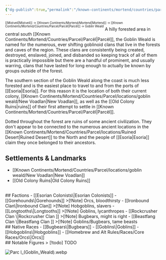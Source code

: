 ```yaml
---
{"dg-publish":true,"permalink":"/known-continents/mortend/countries/parcel/locations/goblin-weald/goblin-weald/"}
---
```


<sup><sup>[[Mistveil\|Mistveil]] → [[Known Continents/Mortend/Mortend\|Mortend]] → [[Known Continents/Mortend/Countries/Parcel/Parcël\|Parcël]] → Goblin Weald</sup></sup> 
A hilly forested area in central south [[Known Continents/Mortend/Countries/Parcel/Parcël\|Parcël]], the Goblin Weald is named for the numerous, ever shifting goblinoid clans that live in the forests and caves of the region. These clans are consistently being created, destroyed, enslaved, joined, and disbanded so keeping track of all of them is practically impossible but there are a handful of prominent, and usually warring, clans that have lasted for long enough to actually be known by groups outside of the forest.

The southern section of the Goblin Weald along the coast is much less forested and is the easiest place to travel to and from the ports of [[Esoria\|Esoria]]. For this reason it is the location of both their current colony, [[Known Continents/Mortend/Countries/Parcel/locations/goblin weald/New Voadlan\|New Voadlan]], as well as the [[Old Colony Ruins\|ruins]] of their first attempt to settle in [[Known Continents/Mortend/Countries/Parcel/Parcël\|Parcël]]. 

Dotted throughout the forest are ruins of some ancient civilization. They don't appear to be connected to the numerous ancient locations in the [[Known Continents/Mortend/Countries/Parcel/locations/Ruined Desert\|Ruined Desert]] to the North and the people of [[Esoria\|Esoria]] claim they once belonged to their ancestors.

## Settlements & Landmarks
- [[Known Continents/Mortend/Countries/Parcel/locations/goblin weald/New Voadlan\|New Voadlan]]
- [[Old Colony Ruins\|Old Colony Ruins]]
<br>
## Factions
- [[Esorian Colonists\|Esorian Colonists]]
- [[Gorehounds\|Gorehounds]]
>[!Note] Orcs, bloodthirsty
- [[Ironbound Clan\|Ironbound Clan]]
>[!Note] Hobgoblins, slavers
- [[Longtooths\|Longtooths]] 
>[!Note] Goblins, lycanthropes
- [[Rockcrusher Clan \|Rockcrusher Clan ]]
>[!Note] Bugbears, might is right
- [[Beastfang Clan \|Beastfang Clan ]]
>[!Note] Goblins/Bugbears, tame beasts
<br>
## Native Races
- [[Bugbears\|Bugbears]]
- [[Goblins\|Goblins]]
- [[Hobgoblins\|Hobgoblins]]
- [[Homebrew and Alt Rules/Races/Core Races/Orcs\|Orcs]]
<br>
## Notable Figures
> [!todo] TODO

![Parc l_(Goblin_Weald).webp](/img/user/Attachments/Parc%20l_(Goblin_Weald).webp)